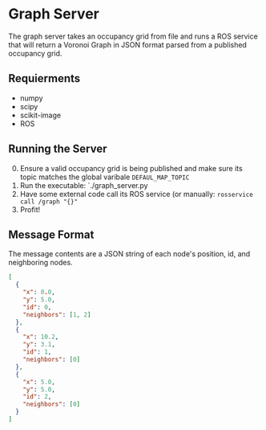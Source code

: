 # Graph Server

The graph server takes an occupancy grid from file and runs a ROS service that will return a Voronoi Graph in JSON format parsed from a published occupancy grid.

## Requierments

* numpy
* scipy
* scikit-image
* ROS

## Running the Server

0. Ensure a valid occupancy grid is being published and make sure its topic matches the global varibale `DEFAUL_MAP_TOPIC`
1. Run the executable: `./graph_server.py
2. Have some external code call its ROS service (or manually: `rosservice call /graph "{}"`
3. Profit!

## Message Format

The message contents are a JSON string of each node's position, id, and neighboring nodes.
```json
[
  {
    "x": 0.0,
    "y": 5.0,
    "id": 0,
    "neighbors": [1, 2]
  },
  { 
    "x": 10.2,
    "y": 3.1,
    "id": 1,
    "neighbors": [0]
  },
  { 
    "x": 5.0,
    "y": 5.0,
    "id": 2,
    "neighbors": [0]
  }
]
```
